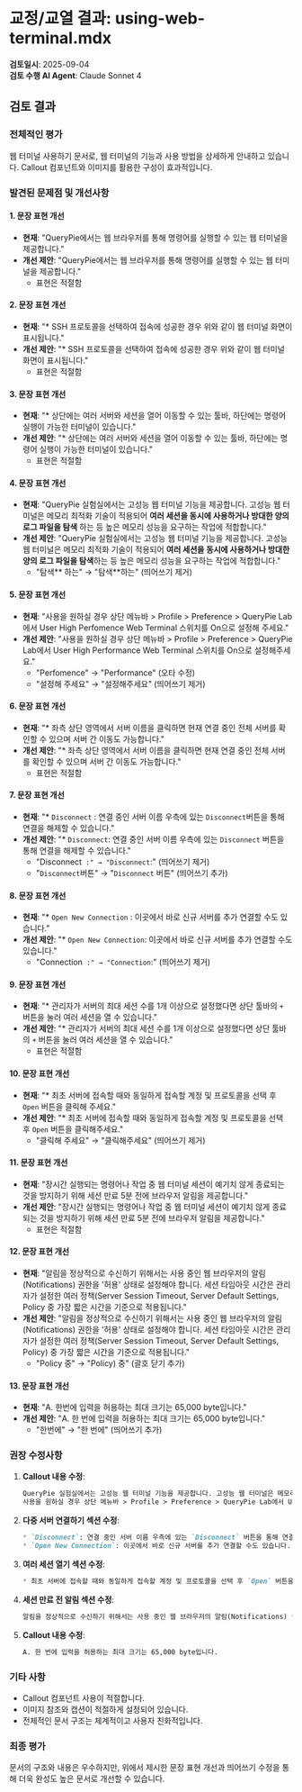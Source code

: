 # 교정/교열 결과: using-web-terminal.mdx

**검토일시**: 2025-09-04  
**검토 수행 AI Agent**: Claude Sonnet 4

## 검토 결과

### 전체적인 평가
웹 터미널 사용하기 문서로, 웹 터미널의 기능과 사용 방법을 상세하게 안내하고 있습니다. Callout 컴포넌트와 이미지를 활용한 구성이 효과적입니다.

### 발견된 문제점 및 개선사항

#### 1. 문장 표현 개선
- **현재**: "QueryPie에서는 웹 브라우저를 통해 명령어를 실행할 수 있는 웹 터미널을 제공합니다."
- **개선 제안**: "QueryPie에서는 웹 브라우저를 통해 명령어를 실행할 수 있는 웹 터미널을 제공합니다."
  - 표현은 적절함

#### 2. 문장 표현 개선
- **현재**: "* SSH 프로토콜을 선택하여 접속에 성공한 경우 위와 같이 웹 터미널 화면이 표시됩니다."
- **개선 제안**: "* SSH 프로토콜을 선택하여 접속에 성공한 경우 위와 같이 웹 터미널 화면이 표시됩니다."
  - 표현은 적절함

#### 3. 문장 표현 개선
- **현재**: "* 상단에는 여러 서버와 세션을 열어 이동할 수 있는 툴바, 하단에는 명령어 실행이 가능한 터미널이 있습니다."
- **개선 제안**: "* 상단에는 여러 서버와 세션을 열어 이동할 수 있는 툴바, 하단에는 명령어 실행이 가능한 터미널이 있습니다."
  - 표현은 적절함

#### 4. 문장 표현 개선
- **현재**: "QueryPie 실험실에서는 고성능 웹 터미널 기능을 제공합니다. 고성능 웹 터미널은 메모리 최적화 기술이 적용되어 **여러 세션을 동시에 사용하거나 방대한 양의 로그 파일을 탐색** 하는 등 높은 메모리 성능을 요구하는 작업에 적합합니다."
- **개선 제안**: "QueryPie 실험실에서는 고성능 웹 터미널 기능을 제공합니다. 고성능 웹 터미널은 메모리 최적화 기술이 적용되어 **여러 세션을 동시에 사용하거나 방대한 양의 로그 파일을 탐색**하는 등 높은 메모리 성능을 요구하는 작업에 적합합니다."
  - "탐색** 하는" → "탐색**하는" (띄어쓰기 제거)

#### 5. 문장 표현 개선
- **현재**: "사용을 원하실 경우 상단 메뉴바 > Profile > Preference > QueryPie Lab에서 User High Perfomence Web Terminal 스위치를 On으로 설정해 주세요."
- **개선 제안**: "사용을 원하실 경우 상단 메뉴바 > Profile > Preference > QueryPie Lab에서 User High Performance Web Terminal 스위치를 On으로 설정해주세요."
  - "Perfomence" → "Performance" (오타 수정)
  - "설정해 주세요" → "설정해주세요" (띄어쓰기 제거)

#### 6. 문장 표현 개선
- **현재**: "* 좌측 상단 영역에서 서버 이름을 클릭하면 현재 연결 중인 전체 서버를 확인할 수 있으며 서버 간 이동도 가능합니다."
- **개선 제안**: "* 좌측 상단 영역에서 서버 이름을 클릭하면 현재 연결 중인 전체 서버를 확인할 수 있으며 서버 간 이동도 가능합니다."
  - 표현은 적절함

#### 7. 문장 표현 개선
- **현재**: "* `Disconnect` : 연결 중인 서버 이름 우측에 있는 `Disconnect`버튼을 통해 연결을 해제할 수 있습니다."
- **개선 제안**: "* `Disconnect`: 연결 중인 서버 이름 우측에 있는 `Disconnect` 버튼을 통해 연결을 해제할 수 있습니다."
  - "Disconnect` :" → "Disconnect`:" (띄어쓰기 제거)
  - "`Disconnect`버튼" → "`Disconnect` 버튼" (띄어쓰기 추가)

#### 8. 문장 표현 개선
- **현재**: "* `Open New Connection` : 이곳에서 바로 신규 서버를 추가 연결할 수도 있습니다."
- **개선 제안**: "* `Open New Connection`: 이곳에서 바로 신규 서버를 추가 연결할 수도 있습니다."
  - "Connection` :" → "Connection`:" (띄어쓰기 제거)

#### 9. 문장 표현 개선
- **현재**: "* 관리자가 서버의 최대 세션 수를 1개 이상으로 설정했다면 상단 툴바의 `+` 버튼을 눌러 여러 세션을 열 수 있습니다."
- **개선 제안**: "* 관리자가 서버의 최대 세션 수를 1개 이상으로 설정했다면 상단 툴바의 `+` 버튼을 눌러 여러 세션을 열 수 있습니다."
  - 표현은 적절함

#### 10. 문장 표현 개선
- **현재**: "* 최초 서버에 접속할 때와 동일하게 접속할 계정 및 프로토콜을 선택 후 `Open` 버튼을 클릭해 주세요."
- **개선 제안**: "* 최초 서버에 접속할 때와 동일하게 접속할 계정 및 프로토콜을 선택 후 `Open` 버튼을 클릭해주세요."
  - "클릭해 주세요" → "클릭해주세요" (띄어쓰기 제거)

#### 11. 문장 표현 개선
- **현재**: "장시간 실행되는 명령어나 작업 중 웹 터미널 세션이 예기치 않게 종료되는 것을 방지하기 위해 세션 만료 5분 전에 브라우저 알림을 제공합니다."
- **개선 제안**: "장시간 실행되는 명령어나 작업 중 웹 터미널 세션이 예기치 않게 종료되는 것을 방지하기 위해 세션 만료 5분 전에 브라우저 알림을 제공합니다."
  - 표현은 적절함

#### 12. 문장 표현 개선
- **현재**: "알림을 정상적으로 수신하기 위해서는 사용 중인 웹 브라우저의 알림(Notifications) 권한을 '허용' 상태로 설정해야 합니다. 세션 타임아웃 시간은 관리자가 설정한 여러 정책(Server Session Timeout, Server Default Settings, Policy 중 가장 짧은 시간을 기준으로 적용됩니다."
- **개선 제안**: "알림을 정상적으로 수신하기 위해서는 사용 중인 웹 브라우저의 알림(Notifications) 권한을 '허용' 상태로 설정해야 합니다. 세션 타임아웃 시간은 관리자가 설정한 여러 정책(Server Session Timeout, Server Default Settings, Policy) 중 가장 짧은 시간을 기준으로 적용됩니다."
  - "Policy 중" → "Policy) 중" (괄호 닫기 추가)

#### 13. 문장 표현 개선
- **현재**: "A. 한번에 입력을 허용하는 최대 크기는 65,000 byte입니다."
- **개선 제안**: "A. 한 번에 입력을 허용하는 최대 크기는 65,000 byte입니다."
  - "한번에" → "한 번에" (띄어쓰기 추가)

### 권장 수정사항

1. **Callout 내용 수정**:
   ```markdown
   QueryPie 실험실에서는 고성능 웹 터미널 기능을 제공합니다. 고성능 웹 터미널은 메모리 최적화 기술이 적용되어 **여러 세션을 동시에 사용하거나 방대한 양의 로그 파일을 탐색**하는 등 높은 메모리 성능을 요구하는 작업에 적합합니다.
   사용을 원하실 경우 상단 메뉴바 > Profile > Preference > QueryPie Lab에서 User High Performance Web Terminal 스위치를 On으로 설정해주세요.
   ```

2. **다중 서버 연결하기 섹션 수정**:
   ```markdown
   * `Disconnect`: 연결 중인 서버 이름 우측에 있는 `Disconnect` 버튼을 통해 연결을 해제할 수 있습니다.
   * `Open New Connection`: 이곳에서 바로 신규 서버를 추가 연결할 수도 있습니다.
   ```

3. **여러 세션 열기 섹션 수정**:
   ```markdown
   * 최초 서버에 접속할 때와 동일하게 접속할 계정 및 프로토콜을 선택 후 `Open` 버튼을 클릭해주세요.
   ```

4. **세션 만료 전 알림 섹션 수정**:
   ```markdown
   알림을 정상적으로 수신하기 위해서는 사용 중인 웹 브라우저의 알림(Notifications) 권한을 '허용' 상태로 설정해야 합니다. 세션 타임아웃 시간은 관리자가 설정한 여러 정책(Server Session Timeout, Server Default Settings, Policy) 중 가장 짧은 시간을 기준으로 적용됩니다.
   ```

5. **Callout 내용 수정**:
   ```markdown
   A. 한 번에 입력을 허용하는 최대 크기는 65,000 byte입니다.
   ```

### 기타 사항
- Callout 컴포넌트 사용이 적절합니다.
- 이미지 참조와 캡션이 적절하게 설정되어 있습니다.
- 전체적인 문서 구조는 체계적이고 사용자 친화적입니다.

### 최종 평가
문서의 구조와 내용은 우수하지만, 위에서 제시한 문장 표현 개선과 띄어쓰기 수정을 통해 더욱 완성도 높은 문서로 개선할 수 있습니다.
